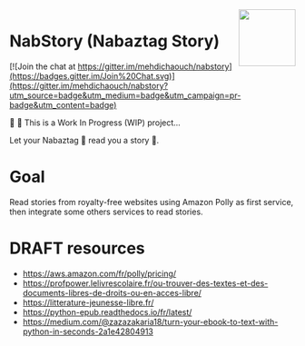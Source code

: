 <img align="right" width="100" height="100" src="https://user-images.githubusercontent.com/861701/115144683-40346180-a04e-11eb-8ddf-307588fb182c.png">

# NabStory (Nabaztag Story)

[![Join the chat at https://gitter.im/mehdichaouch/nabstory](https://badges.gitter.im/Join%20Chat.svg)](https://gitter.im/mehdichaouch/nabstory?utm_source=badge&utm_medium=badge&utm_campaign=pr-badge&utm_content=badge)


🚨 🚧 This is a Work In Progress (WIP) project...

Let your Nabaztag 🐰 read you a story 📖.

# Goal

Read stories from royalty-free websites using Amazon Polly as first service, then integrate some others services to read stories.

# DRAFT resources

- https://aws.amazon.com/fr/polly/pricing/
- https://profpower.lelivrescolaire.fr/ou-trouver-des-textes-et-des-documents-libres-de-droits-ou-en-acces-libre/
- https://litterature-jeunesse-libre.fr/
- https://python-epub.readthedocs.io/fr/latest/
- https://medium.com/@zazazakaria18/turn-your-ebook-to-text-with-python-in-seconds-2a1e42804913
